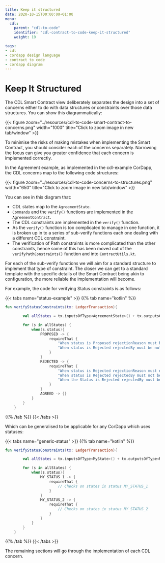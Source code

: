 ```yaml
---
title: Keep it structured
date: 2020-10-15T00:00:00+01:00
menu:
  cdl:
    parent: "cdl-to-code"
    identifier: "cdl-contract-to-code-keep-it-structured"
    weight: 10

tags:
- cdl
- cordapp design language
- contract to code
- cordapp diagram
---
```


# Keep It Structured

The CDL Smart Contract view deliberately separates the design into a set of concerns either to do with data structures or constraints over those data structures. You can show this diagrammatically:

{{< figure zoom="../resources/cdl-to-code-smart-contract-to-concerns.png" width="1000" title="Click to zoom image in new tab/window" >}}

To minimise the risks of making mistakes when implementing the Smart Contract, you should consider each of the concerns separately. Narrowing the focus can give you greater confidence that each concern is implemented correctly.

In the Agreement example, as implemented in the cdl-example CorDapp, the CDL concerns map to the following code structures:

{{< figure zoom="../resources/cdl-to-code-concerns-to-structures.png" width="650" title="Click to zoom image in new tab/window" >}}

You can see in this diagram that:

* CDL states map to the `AgreementState`.
* `Commands` and the `verify()` functions are implemented in the `AgreementContract`.
* The CDL constraints are implemented in the `verify()` function.
* As the `verify()` function is too complicated to manage in one function, it is broken up in to a series of sub-verify functions each one dealing with a different CDL constraint.
* The verification of Path constraints is more complicated than the other constraints, hence some of this has been moved out of the `verifyPathConstraints()` function and into `ContractUtils.kt`.

For each of the sub-verify functions we will aim for a standard structure to implement that type of constraint. The closer we can get to a standard template with the specific details of the Smart Contract being akin to configuration, the more reliable the implementation will become.

For example, the code for verifying Status constraints is as follows:

{{< tabs name="status-example" >}}
{{% tab name="kotlin" %}}
```kotlin
fun verifyStatusConstraints(tx: LedgerTransaction){

        val allStates = tx.inputsOfType<AgreementState>() + tx.outputsOfType<AgreementState>()

        for (s in allStates) {
            when(s.status){
                PROPOSED -> {
                    requireThat {
                        "When status is Proposed rejectionReason must be null" using (s.rejectionReason == null)
                        "When status is Rejected rejectedBy must be null" using (s.rejectedBy == null)
                    }
                }
                REJECTED -> {
                    requireThat {
                        "When status is Rejected rejectionReason must not be null" using (s.rejectionReason != null)
                        "When status is Rejected rejectedBy must not be null" using (s.rejectedBy != null)
                        "When the Status is Rejected rejectedBy must be the buyer or seller" using (listOf(s.buyer, s.seller).contains(s.rejectedBy))
                    }
                }
                AGREED -> {}
            }
        }
    }
```
{{% /tab %}}
{{< /tabs >}}

Which can be generalised to be applicable for any CorDapp which uses statuses:

{{< tabs name="generic-status" >}}
{{% tab name="kotlin" %}}
```kotlin
fun verifyStatusConstraints(tx: LedgerTransaction){

        val allStates = tx.inputsOfType<MyState>() + tx.outputsOfType<MyState>()

        for (s in allStates) {
            when(s.status){
                MY_STATUS_1 -> {
                    requireThat {
                        // Checks on states in status MY_STATUS_1
                    }
                }
                MY_STATUS_2 -> {
                    requireThat {
                        // Checks on states in status MY_STATUS_2
                    }
                }
            }
        }
    }
```
{{% /tab %}}
{{< /tabs >}}

The remaining sections will go through the implementation of each CDL concern.
